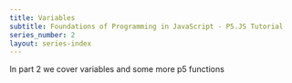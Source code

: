 ```yaml
---
title: Variables
subtitle: Foundations of Programming in JavaScript - P5.JS Tutorial
series_number: 2
layout: series-index
---
```


In part 2 we cover variables and some more p5 functions
